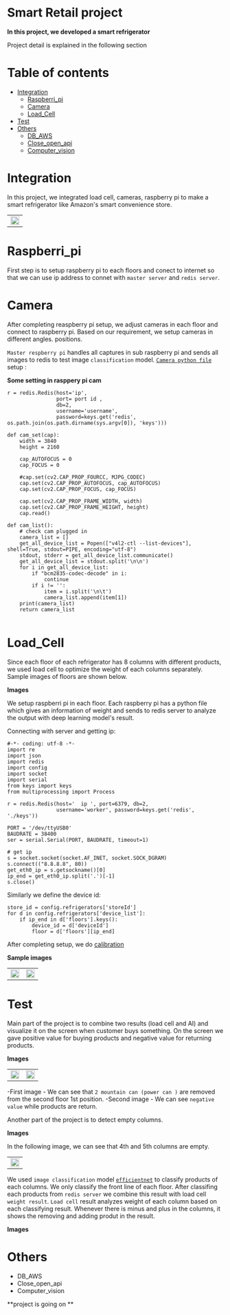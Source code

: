 Smart Retail project 
============

**In this project, we developed a smart refrigerator**



Project detail is explained in the following section


Table of contents
==================

<!--ts-->
* [Integration](#Integration)
    * [Raspberri_pi](#Raspberri_pi)
    * [Camera](#Camera)
    * [Load_Cell](#Load_Cell)
* [Test](#Test)
* [Others](#Others)
    * [DB_AWS](#DB_AWS )
    * [Close_open_api](Close_open_api)
    * [Computer_vision](Computer_vision)
   
<!--te-->


Integration
===========

In this project, we integrated load cell, cameras, raspberry pi to make a smart refrigerator like Amazon's smart convenience store.

<table border="0">
   <tr>
      <td>
      <img src="./img/8.png" width="100%" />
      </td>
   </tr>
   </table>


Raspberri_pi
=============

First step is to setup raspberry pi to each floors and conect to internet so that we can use ip address to connet with `master server` and `redis server`.


Camera
=======

After completing reaspberry pi setup, we adjust cameras in each floor and connect to raspberry pi. Based on our requirement, we setup cameras in different angles. positions.

`Master respberry pi` handles all captures in sub raspberry pi and sends all images to redis to test image `classification` model. [`Camera python file`]() setup :

**Some setting in rasppery pi cam**

```
r = redis.Redis(host='ip',
                port= port id ,
                db=2,
                username='username',
                password=keys.get('redis', os.path.join(os.path.dirname(sys.argv[0]), 'keys')))
```


```
def cam_set(cap):
    width = 3840
    height = 2160
    
    cap_AUTOFOCUS = 0
    cap_FOCUS = 0
    
    #cap.set(cv2.CAP_PROP_FOURCC, MJPG_CODEC)
    cap.set(cv2.CAP_PROP_AUTOFOCUS, cap_AUTOFOCUS)
    cap.set(cv2.CAP_PROP_FOCUS, cap_FOCUS)
    
    cap.set(cv2.CAP_PROP_FRAME_WIDTH, width)
    cap.set(cv2.CAP_PROP_FRAME_HEIGHT, height)
    cap.read()

def cam_list():
    # check cam plugged in
    camera_list = []
    get_all_device_list = Popen(["v4l2-ctl --list-devices"], shell=True, stdout=PIPE, encoding="utf-8")
    stdout, stderr = get_all_device_list.communicate()
    get_all_device_list = stdout.split('\n\n')
    for i in get_all_device_list:
        if "bcm2835-codec-decode" in i:
            continue
        if i != '':
            item = i.split('\n\t')
            camera_list.append(item[1])
    print(camera_list)
    return camera_list
    
   ```

Load_Cell
==========

Since each floor of each refrigerator has 8 columns with different products, we used load cell to optimize the weight of each columns separately. Sample images of floors are shown below. 

**Images**

We setup raspberri pi in each floor. Each raspberry pi has a python file which gives an information of weight and sends to redis server to analyze the output with deep learning model's result. 

Connecting with server and getting ip: 

```
#-*- coding: utf-8 -*-
import re
import json
import redis
import config
import socket
import serial
from keys import keys
from multiprocessing import Process

r = redis.Redis(host='  ip ', port=6379, db=2,
                username='worker', password=keys.get('redis', './keys'))

PORT = '/dev/ttyUSB0'
BAUDRATE = 38400
ser = serial.Serial(PORT, BAUDRATE, timeout=1)

# get ip
s = socket.socket(socket.AF_INET, socket.SOCK_DGRAM)
s.connect(("8.8.8.8", 80))
get_eth0_ip = s.getsockname()[0]
ip_end = get_eth0_ip.split('.')[-1]
s.close()
```

Similarly we define the device id:

```
store_id = config.refrigerators['storeId']
for d in config.refrigerators['device_list']:
    if ip_end in d['floors'].keys():
        device_id = d['deviceId']
        floor = d['floors'][ip_end]
```

After completing setup, we do [calibration]()


**Sample images**

<table border="0">
   <tr>
      <td>
      <img src="./img/1.jpg" width="100%" />
      </td>
      <td>
      <img src="./img/2.jpg" width="100%" />
      </td>
   </tr>
   </table>




Test
=====
 Main part of the project is to combine two results (load cell and AI) and visualize it on the screen when customer buys something.
On the screen we gave positive value for buying products and negative value for returning products.

**Images**

<table border="0">
   <tr>
      <td>
      <img src="./img/3.jpg" width="100%" />
      </td>
      <td>
      <img src="./img/4.jpg" width="100%" />
      </td>
   </tr>
   </table>

-First image - We can see that  `2 mountain can (power can )` are removed from the second floor 1st position. 
-Second image - We can see `negative value` while products are return.


Another part of the project is to detect empty columns. 

**Images**
 
In the following image, we can see that 4th and 5th columns are empty.

<table border="0">
   <tr>
      <td>
      <img src="./img/5.jpg" width="100%" />
      </td>
   </tr>
   </table>


We used `image classification` model [`efficientnet`]() to classify products of each columns. We only classify the front line of each floor. 
After classifing each products from `redis server` we combine this result with load cell `weight result`. `Load cell` result analyzes weight of each column based on each classifying result. Whenever there is minus and plus in the columns, it shows the removing and adding produt in the result. 

**Images**

Others
========




* DB_AWS
* Close_open_api
* Computer_vision





**project is going on **






 
 
 
